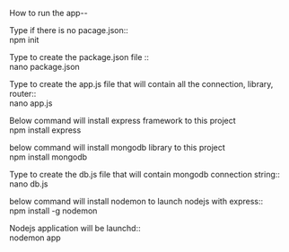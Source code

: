 How to run the app--

Type if there is no pacage.json:: <br/>
npm init<br/>

Type to create the package.json file :: <br/>
nano package.json<br/>

Type to create the app.js file that will contain all the connection, library, router:: <br/>
nano app.js<br/>

Below command will install express framework to this project<br/>
npm install express<br/>

below command will install mongodb library to this project<br/>
npm install mongodb<br/>

Type to create the db.js file that will contain mongodb connection string:: <br/>
nano db.js<br/>

below command will install nodemon to launch nodejs with express:: <br/>
npm install -g nodemon<br/>

Nodejs application will be launchd:: <br/>
nodemon app<br/>
